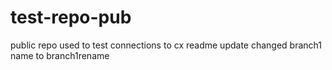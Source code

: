 # test-repo-pub
public repo used to test connections to cx
readme update changed branch1 name to branch1rename
